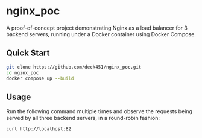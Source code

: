 # nginx_poc

A proof-of-concept project demonstrating Nginx as a load balancer for 3 backend servers,
running under a Docker container using Docker Compose.

## Quick Start

```sh
git clone https://github.com/deck451/nginx_poc.git
cd nginx_poc
docker compose up --build
```

## Usage

Run the following command multiple times and observe the requests being served by all three
backend servers, in a round-robin fashion:

```sh
curl http://localhost:82
```

